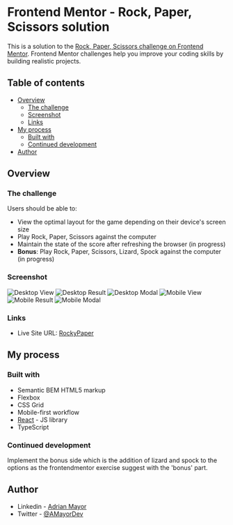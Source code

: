 # Frontend Mentor - Rock, Paper, Scissors solution

This is a solution to the [Rock, Paper, Scissors challenge on Frontend Mentor](https://www.frontendmentor.io/challenges/rock-paper-scissors-game-pTgwgvgH). Frontend Mentor challenges help you improve your coding skills by building realistic projects.

## Table of contents

- [Overview](#overview)
  - [The challenge](#the-challenge)
  - [Screenshot](#screenshot)
  - [Links](#links)
- [My process](#my-process)
  - [Built with](#built-with)
  - [Continued development](#continued-development)
- [Author](#author)

## Overview

### The challenge

Users should be able to:

- View the optimal layout for the game depending on their device's screen size
- Play Rock, Paper, Scissors against the computer
- Maintain the state of the score after refreshing the browser (in progress)
- **Bonus**: Play Rock, Paper, Scissors, Lizard, Spock against the computer (in progress)

### Screenshot

![Desktop View](./src/images/screenshot/desktop-view.png "Desktop View")
![Desktop Result](./src/images/screenshot/desktop-result-view.png "Desktop Result")
![Desktop Modal](./src/images/screenshot/desktop-rulesModal-view.png "Desktop rules modal")
![Mobile View](./src/images/screenshot/mobile-view.png "Mobile View")
![Mobile Result](./src/images/screenshot/mobile-result-view.png "Mobile Result")
![Mobile Modal](./src/images/screenshot/mobile-rulesModal-view.png "Mobile rules modal")

### Links

- Live Site URL: [RockyPaper](https://rocky-paper-scissor.vercel.app/)

## My process

### Built with

- Semantic BEM HTML5 markup
- Flexbox
- CSS Grid
- Mobile-first workflow
- [React](https://reactjs.org/) - JS library
- TypeScript

### Continued development

Implement the bonus side which is the addition of lizard and spock to the options as the frontendmentor exercise suggest with the 'bonus' part.

## Author

- Linkedin - [Adrian Mayor](https://www.linkedin.com/in/adrian-mayor-dev/)
- Twitter - [@AMayorDev](https://twitter.com/AMayorDev)
